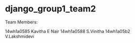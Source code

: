 # django_group1_team2

Team Members:

14wh1a0585  Kavitha E Nair
14wh1a0588  S.Vinitha
14wh1a05b2 V.Lakshmidevi

